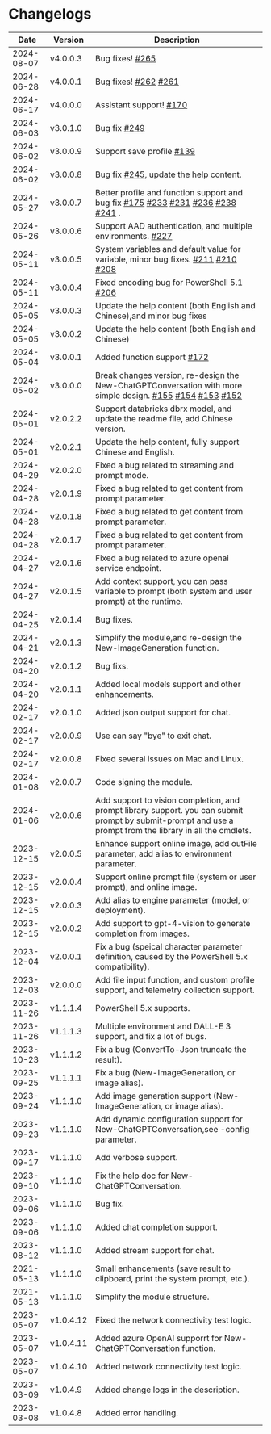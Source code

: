 # Changelogs 


| Date       | Version  | Description                                                                 |
|------------|----------|-----------------------------------------------------------------------------|
| 2024-08-07 | v4.0.0.3 | Bug fixes! [#265](https://github.com/chenxizhang/openai-powershell/issues/265) |
| 2024-06-28 | v4.0.0.1 | Bug fixes! [#262](https://github.com/chenxizhang/openai-powershell/issues/262)  [#261](https://github.com/chenxizhang/openai-powershell/issues/261) |
| 2024-06-17 | v4.0.0.0 | Assistant support! [#170](https://github.com/chenxizhang/openai-powershell/issues/170) |
| 2024-06-03 | v3.0.1.0 | Bug fix [#249](https://github.com/chenxizhang/openai-powershell/issues/249) |
| 2024-06-02 | v3.0.0.9 | Support save profile [#139](https://github.com/chenxizhang/openai-powershell/issues/139) |
| 2024-06-02 | v3.0.0.8 | Bug fix [#245](https://github.com/chenxizhang/openai-powershell/issues/245), update the help content.  |
| 2024-05-27 | v3.0.0.7 | Better profile and function support and bug fix [#175](https://github.com/chenxizhang/openai-powershell/issues/175) [#233](https://github.com/chenxizhang/openai-powershell/issues/233) [#231](https://github.com/chenxizhang/openai-powershell/issues/231) [#236](https://github.com/chenxizhang/openai-powershell/issues/236) [#238](https://github.com/chenxizhang/openai-powershell/issues/238) [#241](https://github.com/chenxizhang/openai-powershell/issues/241) . |
| 2024-05-26 | v3.0.0.6 | Support AAD authentication, and multiple environments. [#227](https://github.com/chenxizhang/openai-powershell/issues/227) |
| 2024-05-11 | v3.0.0.5 | System variables and default value for variable, minor bug fixes. [#211](https://github.com/chenxizhang/openai-powershell/issues/211) [#210](https://github.com/chenxizhang/openai-powershell/issues/210) [#208](https://github.com/chenxizhang/openai-powershell/issues/208)   |
| 2024-05-11 | v3.0.0.4 | Fixed encoding bug for PowerShell 5.1 [#206](https://github.com/chenxizhang/openai-powershell/issues/206)  |
| 2024-05-05 | v3.0.0.3 | Update the help content (both English and Chinese),and minor bug fixes  |
| 2024-05-05 | v3.0.0.2 | Update the help content (both English and Chinese)  |
| 2024-05-04 | v3.0.0.1 | Added function support [#172](https://github.com/chenxizhang/openai-powershell/issues/172)  |
| 2024-05-02 | v3.0.0.0 | Break changes version, re-design the New-ChatGPTConversation with more simple design. [#155](https://github.com/chenxizhang/openai-powershell/issues/155) [#154](https://github.com/chenxizhang/openai-powershell/issues/154) [#153](https://github.com/chenxizhang/openai-powershell/issues/153)  [#152](https://github.com/chenxizhang/openai-powershell/issues/152) |
| 2024-05-01 | v2.0.2.2 | Support databricks dbrx model, and update the readme file, add Chinese version. |
| 2024-05-01 | v2.0.2.1 | Update the help content, fully support Chinese and English.                   |
| 2024-04-29 | v2.0.2.0 | Fixed a bug related to streaming and prompt mode.                            |
| 2024-04-28 | v2.0.1.9 | Fixed a bug related to get content from prompt parameter.                    |
| 2024-04-28 | v2.0.1.8 | Fixed a bug related to get content from prompt parameter.                    |
| 2024-04-28 | v2.0.1.7 | Fixed a bug related to get content from prompt parameter.                    |
| 2024-04-27 | v2.0.1.6 | Fixed a bug related to azure openai service endpoint.                        |
| 2024-04-27 | v2.0.1.5 | Add context support, you can pass variable to prompt (both system and user prompt) at the runtime. |
| 2024-04-25 | v2.0.1.4 | Bug fixes.                                                                  |
| 2024-04-21 | v2.0.1.3 | Simplify the module,and re-design the New-ImageGeneration function.           |
| 2024-04-20 | v2.0.1.2 | Bug fixs.                                                                   |
| 2024-04-20 | v2.0.1.1 | Added local models support and other enhancements.                           |
| 2024-02-17 | v2.0.1.0 | Added json output support for chat.                                          |
| 2024-02-17 | v2.0.0.9 | Use can say "bye" to exit chat.                                              |
| 2024-02-17 | v2.0.0.8 | Fixed several issues on Mac and Linux.                                       |
| 2024-01-08 | v2.0.0.7 | Code signing the module.                                                    |
| 2024-01-06 | v2.0.0.6 | Add support to vision completion, and prompt library support. you can submit prompt by submit-prompt and use a prompt from the library in all the cmdlets. |
| 2023-12-15 | v2.0.0.5 | Enhance support online image, add outFile parameter, add alias to environment parameter. |
| 2023-12-15 | v2.0.0.4 | Support online prompt file (system or user prompt), and online image.        |
| 2023-12-15 | v2.0.0.3 | Add alias to engine parameter (model, or deployment).                        |
| 2023-12-15 | v2.0.0.2 | Add support to gpt-4-vision to generate completion from images.              |
| 2023-12-04 | v2.0.0.1 | Fix a bug (speical character parameter definition, caused by the PowerShell 5.x compatibility). |
| 2023-12-03 | v2.0.0.0 | Add file input function, and custom profile support, and telemetry collection support. |
| 2023-11-26 | v1.1.1.4 | PowerShell 5.x supports.                                                    |
| 2023-11-26 | v1.1.1.3 | Multiple environment and DALL-E 3 support, and fix a lot of bugs.             |
| 2023-10-23 | v1.1.1.2 | Fix a bug (ConvertTo-Json truncate the result).                              |
| 2023-09-25 | v1.1.1.1 | Fix a bug (New-ImageGeneration, or image alias).                             |
| 2023-09-24 | v1.1.1.0 | Add image generation support (New-ImageGeneration, or image alias).          |
| 2023-09-23 | v1.1.1.0 | Add dynamic configuration support for New-ChatGPTConversation,see -config parameter. |
| 2023-09-17 | v1.1.1.0 | Add verbose support.                                                        |
| 2023-09-10 | v1.1.1.0 | Fix the help doc for New-ChatGPTConversation.                                |
| 2023-09-06 | v1.1.1.0 | Bug fix.                                                                    |
| 2023-09-06 | v1.1.1.0 | Added chat completion support.                                               |
| 2023-08-12 | v1.1.1.0 | Added stream support for chat.                                               |
| 2021-05-13 | v1.1.1.0 | Small enhancements (save result to clipboard, print the system prompt, etc.). |
| 2021-05-13 | v1.1.1.0 | Simplify the module structure.                                               |
| 2023-05-07 | v1.0.4.12 | Fixed the network connectivity test logic.                                   |
| 2023-05-07 | v1.0.4.11 | Added azure OpenAI supporrt for New-ChatGPTConversation function.            |
| 2023-05-07 | v1.0.4.10 | Added network connectivity test logic.                                       |
| 2023-03-09 | v1.0.4.9  | Added change logs in the description.                                        |
| 2023-03-08 | v1.0.4.8  | Added error handling.                                                        |